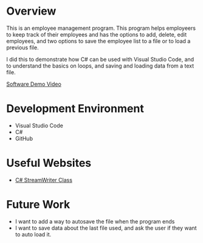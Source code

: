 # Overview

This is an employee management program. This program helps employeers to keep track of their employees and has the options to add, delete, edit employees, and two options to save the employee list to a file or to load a previous file.

I did this to demonstrate how C# can be used with Visual Studio Code, and to understand the basics on loops, and saving and loading data from a text file.

[Software Demo Video](https://youtu.be/qo_ME4Zs3q0)

# Development Environment

* Visual Studio Code
* C#
* GitHub

# Useful Websites

- [C# StreamWriter Class](https://learn.microsoft.com/en-us/dotnet/api/system.io.streamwriter?view=net-8.0)

# Future Work

- I want to add a way to autosave the file when the program ends
- I want to save data about the last file used, and ask the user if they want to auto load it.
